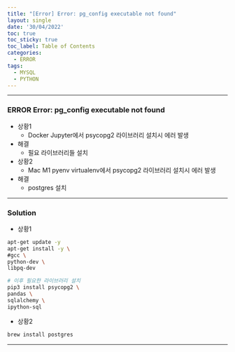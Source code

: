 ```yaml
---
title: "[Error] Error: pg_config executable not found"
layout: single
date: '30/04/2022'
toc: true
toc_sticky: true
toc_label: Table of Contents
categories:
  - ERROR
tags:
  - MYSQL
  - PYTHON
---
```


---
### ERROR Error: pg_config executable not found
* 상황1
    * Docker Jupyter에서 psycopg2 라이브러리 설치시 에러 발생
* 해결
    * 필요 라이브러리들 설치
* 상황2
    * Mac M1 pyenv virtualenv에서 psycopg2 라이브러리 설치시 에러 발생
* 해결
    * postgres 설치


---

### Solution
* 상황1

```bash
apt-get update -y
apt-get install -y \
#gcc \
python-dev \
libpq-dev

# 이후 필요한 라이브러리 설치
pip3 install psycopg2 \
pandas \
sqlalchemy \
ipython-sql
```

* 상황2

```bash
brew install postgres
```

---